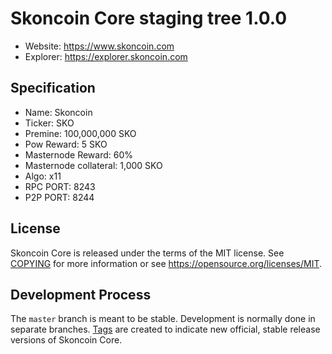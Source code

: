 # Skoncoin Core staging tree 1.0.0

- Website: https://www.skoncoin.com
- Explorer: https://explorer.skoncoin.com

## Specification

- Name: Skoncoin
- Ticker: SKO
- Premine: 100,000,000 SKO
- Pow Reward: 5 SKO
- Masternode Reward: 60%
- Masternode collateral: 1,000 SKO
- Algo: x11
- RPC PORT: 8243
- P2P PORT: 8244

## License

Skoncoin Core is released under the terms of the MIT license. See [COPYING](COPYING) for more
information or see https://opensource.org/licenses/MIT.

## Development Process

The `master` branch is meant to be stable. Development is normally done in separate branches.
[Tags](https://github.com/skoncoin/skoncoin/tags) are created to indicate new official,
stable release versions of Skoncoin Core.
